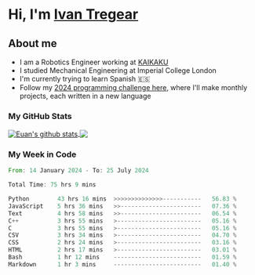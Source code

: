 # Hi, I'm [Ivan Tregear](https://www.linkedin.com/in/ivantregear/)

## About me

* I am a Robotics Engineer working at [KAIKAKU](https://github.com/KAIKAKU-AI)
* I studied Mechanical Engineering at Imperial College London
* I'm currently trying to learn Spanish :es:
* Follow my [2024 programming challenge here](https://github.com/ITregear?tab=repositories), where I'll make monthly projects, each written in a new language


### My GitHub Stats

<a href="#my-github-stats">
  <img align="center" src="https://github-readme-stats.vercel.app/api?username=itregear&count_private=true&show_icons=true&include_all_commits=true&theme=material-palenight" alt="Euan's github stats" />
</a>

<a href="#my-github-stats">
  <img align="center" src="https://github-readme-stats.vercel.app/api/top-langs/?username=itregear&layout=compact&theme=material-palenight" />
</a>

### My Week in Code
<!--START_SECTION:waka-->

```rust
From: 14 January 2024 - To: 25 July 2024

Total Time: 75 hrs 9 mins

Python        43 hrs 16 mins  >>>>>>>>>>>>>>-----------   56.83 %
JavaScript    5 hrs 36 mins   >>-----------------------   07.36 %
Text          4 hrs 58 mins   >>-----------------------   06.54 %
C++           3 hrs 55 mins   >------------------------   05.16 %
C             3 hrs 55 mins   >------------------------   05.16 %
CSV           3 hrs 34 mins   >------------------------   04.70 %
CSS           2 hrs 24 mins   >------------------------   03.16 %
HTML          2 hrs 17 mins   >------------------------   03.01 %
Bash          1 hr 12 mins    -------------------------   01.59 %
Markdown      1 hr 3 mins     -------------------------   01.40 %
```

<!--END_SECTION:waka-->
